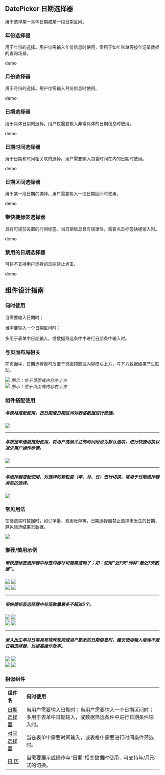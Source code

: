 ## DatePicker 日期选择器

用于选择某一具体日期或某一段日期区间。

### 年份选择器

用于年份的选择。用户仅需输入年份信息时使用，常用于如年账单等按年记录数据的查询场景。

demo

### 月份选择器

用于月份的选择。用户仅需输入月份信息时使用。

demo

### 日期选择器

用于具体日期的选择。用户仅需要输入非常具体的日期信息时使用。

demo

### 日期时间选择器

用于日期和时间相关联的选择。用户需要输入包含时间在内的日期时使用。

demo



### 日期区间选择器

用于某一段日期的选择。用户需要输入一段日期区间时使用。

demo




### 带快捷标签选择器

具有可提前设置的时间标签。当日期信息具有规律性，需要点击标签快捷输入时。

demo


### 禁用的日期选择器

可将不支持用户选择的日期禁止点击。


demo



## 组件设计指南

### 何时使用

当需要输入日期时；

当需要输入一个日期区间时；

多用于表单中日期输入，或数据筛选条件中进行日期条件输入时。


### 与页面布局相关

在页面中，日期选择器可放置于页面顶部或内容模块上方，与下方数据结果产生联动。

<div class="legend">
  <div class="item">
    <img src="https://oteam-tdesign-1258344706.cos.ap-guangzhou.myqcloud.com/site/design/datepicker1.png" />
    <em>图示：位于页面或内容左上方</em>
  </div>

  <div class="item">
    <img src="https://oteam-tdesign-1258344706.cos.ap-guangzhou.myqcloud.com/site/design/datepicker2.png" />
    <em>图示：位于页面或内容右上方</em>
  </div>
</div>

### 组件搭配使用

##### 与表格搭配使用，按日期或日期区间对表格数据进行筛选。


<img src="https://oteam-tdesign-1258344706.cos.ap-guangzhou.myqcloud.com/site/design/datepicker3.png" />


<hr />

##### 与按钮单选框搭配使用，将用户高频关注的时间段设为默认选项，进行快捷切换以减少用户操作步骤。


<img src="https://oteam-tdesign-1258344706.cos.ap-guangzhou.myqcloud.com/site/design/datepicker4.png" />


<hr />

##### 与选择器搭配使用，对选择的颗粒度（年、月、日）进行切换，常用于日期选择器类型的选择。

<img src="https://oteam-tdesign-1258344706.cos.ap-guangzhou.myqcloud.com/site/design/datepicker5.png" />


### 常见用法

在筛选实时数据时，如订单量、费用账单等，日期选择器禁止选择未发生的日期，避免筛选结果无数据。

<div class="legend">
  <div class="item">
    <img src="https://oteam-tdesign-1258344706.cos.ap-guangzhou.myqcloud.com/site/design/datepicker6.png" />
  </div>
</div>

### 推荐/慎用示例


##### 带快捷标签选择器中标签内容尽可能简洁明了；如：使用“近7天”而非“最近7天数据”。

<div class="legend">
  <div class="item">
    <img src="https://oteam-tdesign-1258344706.cos.ap-guangzhou.myqcloud.com/site/design/D7.png" />
    <img class="tag" src="https://oteam-tdesign-1258344706.cos.ap-guangzhou.myqcloud.com/site/doc/good.png" />
  </div>
  
  <div class="item">
    <img src="https://oteam-tdesign-1258344706.cos.ap-guangzhou.myqcloud.com/site/design/D8.png" />
    <img class="tag" src="https://oteam-tdesign-1258344706.cos.ap-guangzhou.myqcloud.com/site/doc/bad.png" />
  </div>
</div>

<hr />

##### 带快捷标签选择器中标签数量最多不超过5个。

<div class="legend">
  <div class="item">
    <img src="https://oteam-tdesign-1258344706.cos.ap-guangzhou.myqcloud.com/site/design/D9.png" />
    <img class="tag" src="https://oteam-tdesign-1258344706.cos.ap-guangzhou.myqcloud.com/site/doc/good.png" />
  </div>
  
  <div class="item">
    <img src="https://oteam-tdesign-1258344706.cos.ap-guangzhou.myqcloud.com/site/design/D10.png" /> 
    <img class="tag" src="https://oteam-tdesign-1258344706.cos.ap-guangzhou.myqcloud.com/site/doc/bad.png" />
  </div>
</div>

<hr />

##### 录入出生年月日等具有特殊规则或用户熟悉的日期信息时，建议使用输入框而不是日期选择器，以提高操作效率。

<div class="legend">
  <div class="item">
    <img src="https://oteam-tdesign-1258344706.cos.ap-guangzhou.myqcloud.com/site/design/Group 661.png" />
    <img class="tag" src="https://oteam-tdesign-1258344706.cos.ap-guangzhou.myqcloud.com/site/doc/good.png" />
  </div>
  
  <div class="item">
    <img src="https://oteam-tdesign-1258344706.cos.ap-guangzhou.myqcloud.com/site/design/D12.png" /> 
    <img class="tag" src="https://oteam-tdesign-1258344706.cos.ap-guangzhou.myqcloud.com/site/doc/bad.png" />
  </div>
</div>

### 相似组件

| 组件名     | 何时使用                                                     |
| :--------- | :----------------------------------------------------------- |
| [日期选择器](./datepicker)  | 当用户需要输入日期时；当用户需要输入一个日期区间时；多用于表单中日期输入，或数据筛选条件中进行日期条件输入时。 |
| [时间选择器](./timepicker)  | 当在表单中需要时间输入，或表格中需要进行时间条件筛选时。 |
| [日 历](./Calendar)       | 当需要展示或操作与“日期”相关数据时使用，可支持年/月形式的切换。                     |

